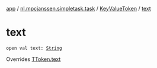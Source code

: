 [app](../../index.md) / [nl.mpcjanssen.simpletask.task](../index.md) / [KeyValueToken](index.md) / [text](.)

# text

`open val text: `[`String`](https://kotlinlang.org/api/latest/jvm/stdlib/kotlin/-string/index.html)

Overrides [TToken.text](../-t-token/text.md)


